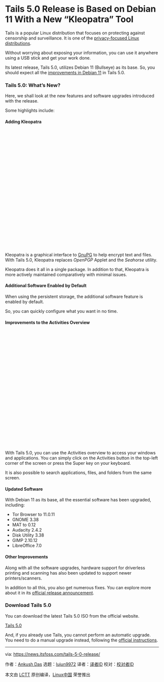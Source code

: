 [#]: subject: "Tails 5.0 Release is Based on Debian 11 With a New “Kleopatra” Tool"
[#]: via: "https://news.itsfoss.com/tails-5-0-release/"
[#]: author: "Ankush Das https://news.itsfoss.com/author/ankush/"
[#]: collector: "lujun9972"
[#]: translator: "lkxed"
[#]: reviewer: " "
[#]: publisher: " "
[#]: url: " "

Tails 5.0 Release is Based on Debian 11 With a New “Kleopatra” Tool
======

Tails is a popular Linux distribution that focuses on protecting against censorship and surveillance. It is one of the [privacy-focused Linux distributions][1].

Without worrying about exposing your information, you can use it anywhere using a USB stick and get your work done.

Its latest release, Tails 5.0, utilizes Debian 11 (Bullseye) as its base. So, you should expect all the [improvements in Debian 11][2] in Tails 5.0.

### Tails 5.0: What’s New?

Here, we shall look at the new features and software upgrades introduced with the release.

Some highlights include:

#### Adding Kleopatra

![][3]

Kleopatra is a graphical interface to [GnuPG][4] to help encrypt text and files. With Tails 5.0, Kleopatra replaces _OpenPGP_ Applet and the _Seahorse_ utility.

Kleopatra does it all in a single package. In addition to that, Kleopatra is more actively maintained comparatively with minimal issues.

#### Additional Software Enabled by Default

When using the persistent storage, the additional software feature is enabled by default.

So, you can quickly configure what you want in no time.

#### Improvements to the Activities Overview

![][5]

With Tails 5.0, you can use the Activities overview to access your windows and applications. You can simply click on the Activities button in the top-left corner of the screen or press the Super key on your keyboard.

It is also possible to search applications, files, and folders from the same screen.

#### Updated Software

With Debian 11 as its base, all the essential software has been upgraded, including:

  * Tor Browser to 11.0.11
  * GNOME 3.38
  * MAT to 0.12
  * Audacity 2.4.2
  * Disk Utility 3.38
  * GIMP 2.10.12
  * LibreOffice 7.0



#### Other Improvements

Along with all the software upgrades, hardware support for driverless printing and scanning has also been updated to support newer printers/scanners.

In addition to all this, you also get numerous fixes. You can explore more about it in its [official release announcement][6].

### Download Tails 5.0

You can download the latest Tails 5.0 ISO from the official website.

[Tails 5.0][7]

And, if you already use Tails, you cannot perform an automatic upgrade. You need to do a manual upgrade instead, following the [official instructions][8].

--------------------------------------------------------------------------------

via: https://news.itsfoss.com/tails-5-0-release/

作者：[Ankush Das][a]
选题：[lujun9972][b]
译者：[译者ID](https://github.com/译者ID)
校对：[校对者ID](https://github.com/校对者ID)

本文由 [LCTT](https://github.com/LCTT/TranslateProject) 原创编译，[Linux中国](https://linux.cn/) 荣誉推出

[a]: https://news.itsfoss.com/author/ankush/
[b]: https://github.com/lujun9972
[1]: https://itsfoss.com/privacy-focused-linux-distributions/
[2]: https://news.itsfoss.com/debian-11-feature/
[3]: data:image/svg+xml;base64,PHN2ZyBoZWlnaHQ9IjQxMSIgd2lkdGg9IjUzNiIgeG1sbnM9Imh0dHA6Ly93d3cudzMub3JnLzIwMDAvc3ZnIiB2ZXJzaW9uPSIxLjEiLz4=
[4]: https://www.gnupg.org/
[5]: data:image/svg+xml;base64,PHN2ZyBoZWlnaHQ9IjUxMiIgd2lkdGg9IjY4MyIgeG1sbnM9Imh0dHA6Ly93d3cudzMub3JnLzIwMDAvc3ZnIiB2ZXJzaW9uPSIxLjEiLz4=
[6]: https://tails.boum.org/news/version_5.0/index.en.html
[7]: https://tails.boum.org/install/index.en.html
[8]: https://tails.boum.org/doc/upgrade/index.en.html#manual
